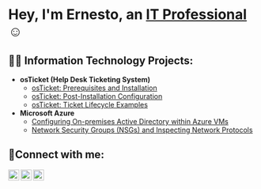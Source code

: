<h1>Hey, I'm Ernesto, an <a href="https://linkedin.com/in/swaynesto">IT Professional</a>☺</h1>

<h2>👨‍💻 Information Technology Projects:</h2>

- <b>osTicket (Help Desk Ticketing System)</b>
  - [osTicket: Prerequisites and Installation](https://github.com/swaynesto/osticket-prereqsninstall)
  - [osTicket: Post-Installation Configuration](https://github.com/swaynesto/post-install-config)
  - [osTicket: Ticket Lifecycle Examples](https://github.com/swaynesto/ticket-lifecycle)
- <b>Microsoft Azure</b>
  - [Configuring On-premises Active Directory within Azure VMs](https://github.com/swaynesto/setup-ad)
  - [Network Security Groups (NSGs) and Inspecting Network Protocols](https://github.com/swaynesto/azure-network-protocols)

<h2>🤳Connect with me:</h2>

[<img align="left" alt="Ernesto | Twitter" width="22px" src="https://cdn.jsdelivr.net/npm/simple-icons@v3/icons/twitter.svg" />][twitter]
[<img align="left" alt="Ernesto | LinkedIn" width="22px" src="https://cdn.jsdelivr.net/npm/simple-icons@v3/icons/linkedin.svg" />][linkedin]
[<img align="left" alt="Ernesto | Instagram" width="22px" src="https://cdn.jsdelivr.net/npm/simple-icons@v3/icons/instagram.svg" />][instagram]

[twitter]: https://twitter.com/swaynesto
[instagram]: https://www.instagram.com/swaynesto
[linkedin]: https://linkedin.com/in/swaynesto
